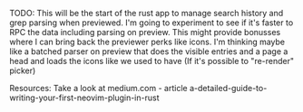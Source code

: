 TODO:
This will be the start of the rust app to manage search history and grep parsing when previewed.
I'm going to experiment to see if it's faster to RPC the data including parsing on preview.
This might provide bonusses where I can bring back the previewer perks like icons.
I'm thinking maybe like a batched parser on preview that does the visible entries and a page a head and loads the icons like we used to have (If it's possible to "re-render" picker)

Resources: Take a look at medium.com - article a-detailed-guide-to-writing-your-first-neovim-plugin-in-rust
